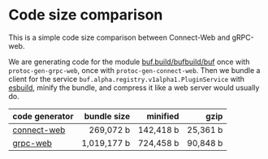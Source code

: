 # Code size comparison

This is a simple code size comparison between Connect-Web and gRPC-web.

We are generating code for the module [buf.build/bufbuild/buf](https://buf.build/bufbuild/buf)
once with `protoc-gen-grpc-web`, once with `protoc-gen-connect-web`. Then we bundle a client 
for the service `buf.alpha.registry.v1alpha1.PluginService` with [esbuild](https://esbuild.github.io/),
minify the bundle, and compress it like a web server would usually do.

| code generator                         | bundle size        | minified               | gzip               |
|----------------------------------------|-------------------:|-----------------------:|-------------------:|
| [connect-web](src/entry-connectweb.ts) | 269,072 b | 142,418 b | 25,361 b |
| [grpc-web](src/entry-grpcweb.ts)       | 1,019,177 b    | 724,458 b    | 90,848 b    |
